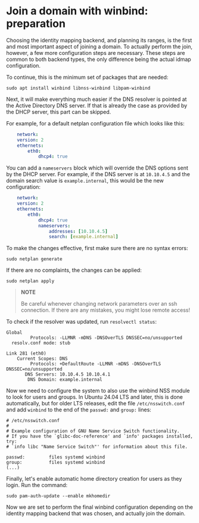 # Join a domain with winbind: preparation

Choosing the identity mapping backend, and planning its ranges, is the first and most important aspect of joining a domain. To actually perform the join, however, a few more configuration steps are necessary. These steps are common to both backend types, the only difference being the actual idmap configuration.

To continue, this is the minimum set of packages that are needed:

    sudo apt install winbind libnss-winbind libpam-winbind

Next, it will make everything much easier if the DNS resolver is pointed at the Active Directory DNS server. If that is already the case as provided by the DHCP server, this part can be skipped.

For example, for a default netplan configuration file which looks like this:

```yaml
    network:
    version: 2
    ethernets:
        eth0:
            dhcp4: true
```

You can add a `nameservers` block which will override the DNS options sent by the DHCP server. For example, if the DNS server is at `10.10.4.5` and the domain search value is `example.internal`, this would be the new configuration:
```yaml
    network:
    version: 2
    ethernets:
        eth0:
            dhcp4: true
            nameservers:
                addresses: [10.10.4.5]
                search: [example.internal]
```

To make the changes effective, first make sure there are no syntax errors:

    sudo netplan generate

If there are no complaints, the changes can be applied:

    sudo netplan apply

> **NOTE**
>
> Be careful whenever changing network parameters over an ssh connection. If there are any mistakes, you might lose remote access!

To check if the resolver was updated, run `resolvectl status`:

    Global
             Protocols: -LLMNR -mDNS -DNSOverTLS DNSSEC=no/unsupported
      resolv.conf mode: stub

    Link 281 (eth0)
        Current Scopes: DNS
             Protocols: +DefaultRoute -LLMNR -mDNS -DNSOverTLS DNSSEC=no/unsupported
           DNS Servers: 10.10.4.5 10.10.4.1
            DNS Domain: example.internal

Now we need to configure the system to also use the winbind NSS module to look for users and groups. In Ubuntu 24.04 LTS and later, this is done automatically, but for older LTS releases, edit the file `/etc/nsswitch.conf` and add `winbind` to the end of the `passwd:` and `group:` lines:

    # /etc/nsswitch.conf
    #
    # Example configuration of GNU Name Service Switch functionality.
    # If you have the `glibc-doc-reference' and `info' packages installed, try:
    # `info libc "Name Service Switch"' for information about this file.

    passwd:         files systemd winbind
    group:          files systemd winbind
    (...)

Finally, let's enable automatic home directory creation for users as they login. Run the command:

    sudo pam-auth-update --enable mkhomedir

Now we are set to perform the final winbind configuration depending on the identity mapping backend that was chosen, and actually join the domain.
